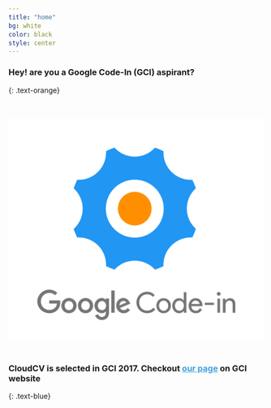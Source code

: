 ```yaml
---
title: "home"
bg: white
color: black
style: center
---
```


### Hey! are you a Google Code-In (GCI) aspirant?
{: .text-orange}

<br><br/>
<span class="fa-stack subtlecircle" style="font-size:100px; line-height: 0em; background:rgba(255,166,0,0.0)">
  <img src="img/gci.png">
</span>
<br><br/>
### CloudCV is selected in GCI 2017. Checkout <a style="color: #3DA2DB" target="_blank" href="https://codein.withgoogle.com/organizations/cloudcv/"> our page</a> on GCI website
{: .text-blue}
